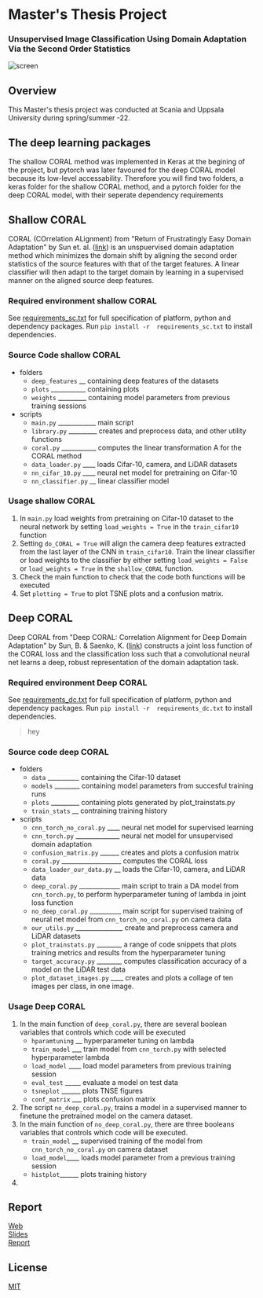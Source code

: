 # Master's Thesis Project
### Unsupervised Image Classification Using Domain Adaptation Via the Second Order Statistics
![screen](misc/screen.png)

## Overview
This Master's thesis project was conducted at Scania and Uppsala University during spring/summer -22.

## The deep learning packages
The shallow CORAL method was implemented in Keras at the begining of the project, but pytorch was later favoured
for the deep CORAL model because its low-level accessability. Therefore you will find two folders, a keras folder
for the shallow CORAL method, and a pytorch folder for the deep CORAL model, with their seperate dependency requirements

## Shallow CORAL
CORAL (COrrelation ALignment) from "Return of Frustratingly Easy Domain Adaptation" by Sun et. al. ([link](https://arxiv.org/pdf/1511.05547.pdf)) is an unspuervised domain adaptation method which minimizes the domain shift
by aligning the second order statistics of the source features with that of the target features. A linear classifier will then
adapt to the target domain by learning in a supervised manner on the aligned source deep features.

### Required environment shallow CORAL
See [requirements_sc.txt](requirements_sc.txt) for full specification of 
platform, python and dependency packages. Run `pip install -r 
requirements_sc.txt` to install dependencies.

### Source Code shallow CORAL
- folders
    - `deep_features` __ containing deep features of the datasets
    - `plots` ___________ containing plots
    - `weights` _________ containing model parameters from previous training sessions
- scripts 
    - `main.py` ____________ main script
    - `library.py` _________ creates and preprocess data, and other utility functions
    - `coral.py` ___________ computes the linear transformation A for the CORAL method
    - `data_loader.py` ____ loads Cifar-10, camera, and LiDAR datasets 
    - `nn_cifar_10.py` ____ neural net model for pretraining on Cifar-10
    - `nn_classifier.py` __ linear classifier model

### Usage shallow CORAL
1) In `main.py` load weights from pretraining on Cifar-10 dataset to the neural network by setting `load_weights = True` in the `train_cifar10` function
2) Setting `do_CORAL = True` will align the camera deep features extracted from the last layer of the CNN in `train_cifar10`. Train the linear classifier or load weights to the classifier by either setting `load_weights = False` or `load_weights = True` in the `shallow_CORAL` function. 
3) Check the main function to check that the code both functions will be executed
4) Set `plotting = True` to plot TSNE plots and a confusion matrix.

## Deep CORAL
Deep CORAL from "Deep CORAL: Correlation Alignment for Deep Domain Adaptation" by Sun, B. & Saenko, K. ([link](https://arxiv.org/pdf/1607.01719.pdf)) constructs a joint loss function of the CORAL loss and the classification loss such that a convolutional neural net learns a deep, robust representation of the domain adaptation task.

### Required environment Deep CORAL
See [requirements_dc.txt](requirements_dc.txt) for full specification of 
platform, python and dependency packages. Run `pip install -r 
requirements_dc.txt` to install dependencies.
>hey
### Source code deep CORAL
- folders
    - `data` __________ containing the Cifar-10 dataset
    - `models` ________ containing model parameters from succesful training runs
    - `plots` _________ containing plots generated by plot_trainstats.py
    - `train_stats` __ contraining training history
- scripts
    - `cnn_torch_no_coral.py` ____ neural net model for supervised learning
    - `cnn_torch.py` ______________ neural net model for unsupervised domain adaptation
    - `confusion_matrix.py` ______ creates and plots a confusion matrix
    - `coral.py` ___________________ computes the CORAL loss
    - `data_loader_our_data.py` __ loads the Cifar-10, camera, and LiDAR data
    - `deep_coral.py` _____________ main script to train a DA model from `cnn_torch.py`, to perform hyperparameter tuning of lambda in joint loss function
    - `no_deep_coral.py` __________ main script for supervised training of neural net model from `cnn_torch_no_coral.py` on camera data
    - `our_utils.py` _______________ create and preprocess camera and LiDAR datasets
    - `plot_trainstats.py` ________ a range of code snippets that plots training metrics and results from the hyperparameter tuning
    - `target_accuracy.py` ________ computes classification accuracy of a model on the LiDAR test data
    - `plot_dataset_images.py` ____ creates and plots a collage of ten images per class, in one image.

### Usage Deep CORAL
1) In the main function of `deep_coral.py`, there are several boolean variables that controls which code will be executed
    - `hparamtuning` __ hyperparameter tuning on lambda
    - `train_model` ___ train model from `cnn_torch.py` with selected hyperparameter lambda
    - `load_model` ____ load model parameters from previous training session
    - `eval_test` _____ evaluate a model on test data
    - `tsneplot` ______ plots TNSE figures
    - `conf_matrix` ___ plots confusion matrix
3) The script `no_deep_coral.py`, trains a model in a supervised manner to finetune the pretrained model on the camera dataset.
4) In the main function of `no_deep_coral.py`, there are three booleans variables that controls which code will be executed.
    - `train_model` __ supervised training of the model from `cnn_torch_no_coral.py` on camera dataset
    - `load_model`____ loads model parameter from a previous training session
    - `histplot`______ plots training history
6)

## Report
[Web](http://35.227.117.218/)  
[Slides](https://docs.google.com/presentation/d/e/2PACX-1vT5Qs8ly5csvfrqpafVQ4H0pQTr0U1S1XYF1gudEBVSxXaMwgUgVN4zEBDhO11j3d2Td7VmJ_PK6VGJ/pub?start=false&loop=false&delayms=3000)  
[Report](misc/articlix-final-report.pdf)

## License

[MIT](LICENSE)
